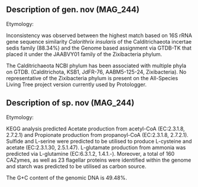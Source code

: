 ## Description of  gen. nov (MAG_244)

Etymology:

Inconsistency was observed between the
highest match based on 16S rRNA gene sequence similarity
*Calorithrix insularis* of the Calditrichaeota incertae sedis family (88.34%)
and the Genome based assignment via GTDB-TK 
that placed it 
under the JAABVY01 family of the Zixibacteria phylum.

The Calditrichaeota NCBI phylum has been associated with multiple phyla on GTDB. 
(Calditrichota, KSB1, JdFR-76, AABM5-125-24, Zixibacteria).
No representative of the Zixibacteria phylum is present on 
the All-Species Living Tree project version currently used by Protologger.

## Description of sp. nov (MAG_244)

Etymology: 


KEGG analysis predicted 
Acetate production from acetyl-CoA (EC:2.3.1.8, 2.7.2.1)
and Propionate production from propanoyl-CoA (EC:2.3.1.8, 2.7.2.1).
Sulfide and L-serine were predicted to be utilised to produce L-cysteine and acetate (EC:2.3.1.30, 2.5.1.47).
L-glutamate production from ammonia was predicted via L-glutamine (EC:6.3.1.2, 1.4.1.-).
Moreover, a total of 160 CAZymes,
as well as 23 flagellar proteins were identified within the genome 
and starch was predicted to be utilised as carbon source.

The G+C content of the genomic DNA is 49.48%.


